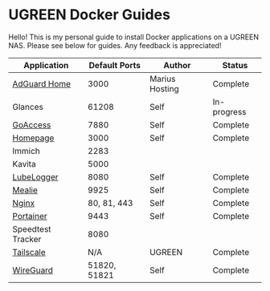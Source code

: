 # UGREEN Docker Guides

Hello! This is my personal guide to install Docker applications on a UGREEN NAS. Please see below for guides. Any feedback is appreciated!

| Application | Default Ports | Author | Status |
| --- | --- | --- | --- |
| [AdGuard Home](https://mariushosting.com/how-to-install-adguard-on-your-ugreen-nas/) | 3000 | Marius Hosting | Complete |
| Glances | 61208 | Self | In-progress |
| [GoAccess](https://github.com/EszopiCoder/ugreen-docker-guides/wiki/GoAccess) | 7880 | Self | Complete |
| [Homepage](https://github.com/EszopiCoder/ugreen-docker-guides/wiki/Homepage) | 3000 | Self | Complete |
| Immich | 2283 | | |
| Kavita | 5000 | | |
| [LubeLogger](https://github.com/EszopiCoder/ugreen-docker-guides/wiki/Lubelogger) | 8080 | Self | Complete |
| [Mealie](https://github.com/EszopiCoder/ugreen-docker-guides/wiki/Mealie) | 9925 | Self | Complete |
| [Nginx](https://github.com/EszopiCoder/ugreen-docker-guides/wiki/Nginx) | 80, 81, 443 | Self | Complete |
| [Portainer](https://github.com/EszopiCoder/ugreen-docker-guides/wiki/Portainer) | 9443 | Self | Complete |
| Speedtest Tracker | 8080 | | |
| [Tailscale](https://support.ugnas.com/knowledgecenter-h5/#/articleDetail?custom=eyJ0eXBlIjoidGFnMDAyIiwibGFuZ3VhZ2UiOiJlbi1VUyIsImlkIjozNzI5LCJhcnRpY2xlSW5mb0lkIjo2MjIsImNsaWVudFR5cGUiOiJQQyIsImFydGljbGVWZXJzaW9uIjoiIn0%3D) | N/A | UGREEN | Complete |
| [WireGuard](https://github.com/EszopiCoder/ugreen-docker-guides/wiki/WireGuard) | 51820, 51821 | Self | Complete |
